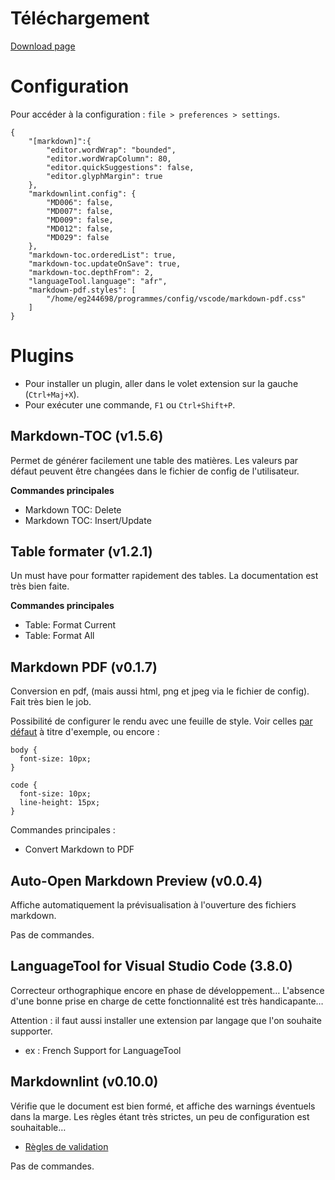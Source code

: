 # Téléchargement 
 [Download page](https://code.visualstudio.com/) 
# Configuration 
Pour accéder à la configuration : `file > preferences > settings`.

```
{
	"[markdown]":{
		"editor.wordWrap": "bounded",
		"editor.wordWrapColumn": 80,
		"editor.quickSuggestions": false,
		"editor.glyphMargin": true
	},
	"markdownlint.config": {
		"MD006": false,
		"MD007": false,
		"MD009": false,
		"MD012": false,
		"MD029": false
	},
	"markdown-toc.orderedList": true,
	"markdown-toc.updateOnSave": true,
	"markdown-toc.depthFrom": 2,
	"languageTool.language": "afr",
	"markdown-pdf.styles": [
		"/home/eg244698/programmes/config/vscode/markdown-pdf.css"
	]
}
```
# Plugins 
* Pour installer un plugin, aller dans le volet extension sur la gauche (`Ctrl+Maj+X`).
* Pour exécuter une commande, `F1` ou `Ctrl+Shift+P`.
## Markdown-TOC (v1.5.6) 
Permet de générer facilement une table des matières. Les valeurs par défaut peuvent être changées dans le fichier de config de l'utilisateur.

**Commandes principales**
* Markdown TOC: Delete
* Markdown TOC: Insert/Update
## Table formater (v1.2.1) 
Un must have pour formatter rapidement des tables. La documentation est très bien faite.

**Commandes principales**
* Table: Format Current
* Table: Format All
## Markdown PDF (v0.1.7) 
Conversion en pdf, (mais aussi html, png et jpeg via le fichier de config). Fait très bien le job.

Possibilité de configurer le rendu avec une feuille de style. Voir celles [par défaut](https://github.com/yzane/vscode-markdown-pdf/tree/master/styles) à titre d'exemple, ou encore :

```
body {
  font-size: 10px;
}

code {
  font-size: 10px;
  line-height: 15px;
}
```

Commandes principales :

* Convert Markdown to PDF
## Auto-Open Markdown Preview (v0.0.4) 
Affiche automatiquement la prévisualisation à l'ouverture des fichiers markdown.

Pas de commandes.
## LanguageTool for Visual Studio Code (3.8.0) 
Correcteur orthographique encore en phase de développement… L'absence d'une bonne prise en charge de cette fonctionnalité est très handicapante…

Attention : il faut aussi installer une extension par langage que l'on souhaite supporter.

* ex : French Support for LanguageTool
## Markdownlint (v0.10.0) 
Vérifie que le document est bien formé, et affiche des warnings éventuels dans la marge. Les règles étant très strictes, un peu de configuration est souhaitable…

* [Règles de validation](https://github.com/DavidAnson/markdownlint/blob/v0.4.1/doc/Rules.md) 

Pas de commandes.
